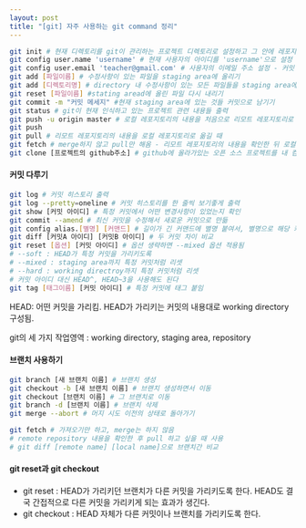 ```yaml
---
layout: post
title: "[git] 자주 사용하는 git command 정리"
---
```


```bash
git init # 현재 디렉토리를 git이 관리하는 프로젝트 디렉토리로 설정하고 그 안에 레포지토리(.git 디렉토리) 생성
git config user.name 'username' # 현재 사용자의 아이디를 'username'으로 설정 - 커밋 시 필요
git config user.email 'teacher@gmail.com' # 사용자의 이메일 주소 설정 - 커밋 시 필요
git add [파일이름] # 수정사항이 있는 파일을 staging area에 올리기
git add [디렉토리명] # directory 내 수정사항이 있는 모든 파일들을 staging area에 올림
git reset [파일이름] #stating aread에 올린 파일 다시 내리기
git commit -m "커밋 메세지" #현재 staging area에 있는 것들 커밋으로 남기기
git status # git이 현재 인식하고 있는 프로젝트 관련 내용들 출력
git push -u origin master # 로컬 레포지토리의 내용을 처음으로 리모트 레포지토리로 올릴 때
git push
git pull # 리모트 레포지토리의 내용을 로컬 레포지토리로 옮길 때
git fetch # merge하지 않고 pull만 해옴 - 리모트 레포지토리의 내용을 확인한 뒤 로컬 레포지토리로 옮기고 싶을 때.
git clone [프로젝트의 github주소] # github에 올라가있는 오픈 소스 프로젝트를 내 컴퓨터로 가져오기
```

#### 커밋 다루기

```bash
git log # 커밋 히스토리 출력
git log --pretty=oneline # 커밋 히스토리를 한 줄씩 보기좋게 출력
git show [커밋 아이디] # 특정 커밋에서 어떤 변경사항이 있었는지 확인
git commit --amend # 최신 커밋을 수정해서 새로운 커밋으로 만듦
git config alias.[별명] [커맨드] # 길이가 긴 커맨드에 별명 붙여서, 별명으로 해당 커맨드 실행가능하도록 함
git diff [커밋A 아이디] [커밋B 아이디] # 두 커밋 차이 비교
git reset [옵션] [커밋 아이디] # 옵션 생략하면 --mixed 옵션 적용됨
# --soft : HEAD가 특정 커밋을 가리키도록
# --mixed : staging area까지 특정 커밋처럼 리셋
# --hard : working directroy까지 특정 커밋처럼 리셋
# 커밋 아이디 대신 HEAD^, HEAD~3을 사용해도 된다
git tag [태그이름] [커밋 아이디] # 특정 커밋에 태그 붙임
```

HEAD: 어떤 커밋을 가리킴. HEAD가 가리키는 커밋의 내용대로 working directory 구성됨.

git의 세 가지 작업영역 : working directory, staging area, repository

#### 브랜치 사용하기

```bash
git branch [새 브랜치 이름] # 브랜치 생성
git checkout -b [새 브랜치 이름] # 브랜치 생성하면서 이동
git checkout [브랜치 이름] # 그 브랜치로 이동
git branch -d [브랜치 이름] # 브랜치 삭제
git merge --abort # 머지 시도 이전의 상태로 돌아가기

git fetch # 가져오기만 하고, merge는 하지 않음
# remote repository 내용을 확인한 후 pull 하고 싶을 때 사용
# git diff [remote name] [local name]으로 브랜치간 비교
```

#### git reset과 git checkout

- git reset : HEAD가 가리키던 브랜치가 다른 커밋을 가리키도록 한다. HEAD도 결국 간접적으로 다른 커밋을 가리키게 되는 효과가 생긴다.
- git checkout : HEAD 자체가 다른 커밋이나 브랜치를 가리키도록 한다.
